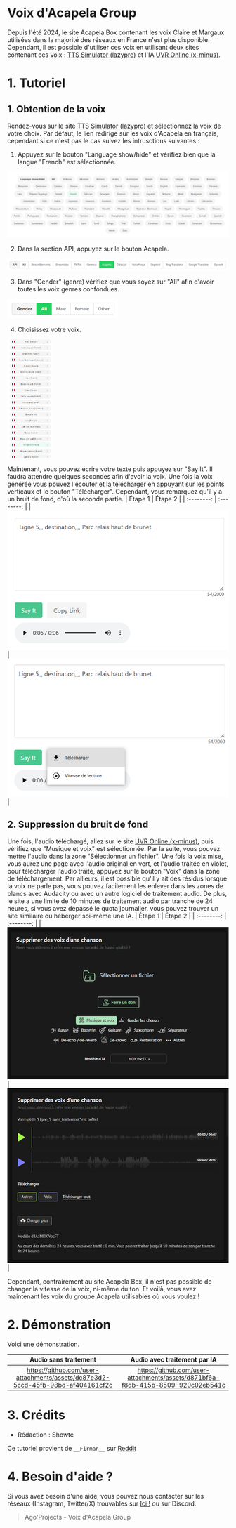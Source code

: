 # Voix d'Acapela Group

Depuis l'été 2024, le site Acapela Box contenant les voix Claire et Margaux utilisées dans la majorité des réseaux en France n'est plus disponible. Cependant, il est possible d'utiliser ces voix en utilisant deux sites contenant ces voix : [TTS Simulator (lazypro)](https://lazypy.ro/tts/?voice=margaux22k&service=Acapela&text=&lang=French&g=A) et l'IA [UVR Online (x-minus)](https://x-minus.pro/ai#).

# 1. Tutoriel
## 1. Obtention de la voix
Rendez-vous sur le site [TTS Simulator (lazypro)](https://lazypy.ro/tts/?voice=margaux22k&service=Acapela&text=&lang=French&g=A) et sélectionnez la voix de votre choix. Par défaut, le lien redirige sur les voix d'Acapela en français, cependant si ce n'est pas le cas suivez les intrusctions suivantes :
1. Appuyez sur le bouton "Language show/hide" et vérifiez bien que la langue "French" est sélectionnée.
<img width="100%" height="50%" src="https://github.com/AgoProjects/agoprojects-omsi2/blob/main/images/AcapelaTuto/mumCYZDhjj.png?raw=true">

2. Dans la section API, appuyez sur le bouton Acapela.
<img width="100%" height="50%" src="https://github.com/AgoProjects/agoprojects-omsi2/blob/main/images/AcapelaTuto/964nT0DqgY.png?raw=true">

3. Dans "Gender" (genre) vérifiez que vous soyez sur "All" afin d'avoir toutes les voix genres confondues.
<img width="50%" height="30%" src="https://github.com/AgoProjects/agoprojects-omsi2/blob/main/images/AcapelaTuto/KxlQkrBWRT.png?raw=true">

4. Choisissez votre voix.
<img width="20%" src="https://github.com/AgoProjects/agoprojects-omsi2/blob/main/images/AcapelaTuto/BLjxCVkDnX.png?raw=true">

Maintenant, vous pouvez écrire votre texte puis appuyez sur "Say It". Il faudra attendre quelques secondes afin d'avoir la voix. Une fois la voix générée vous pouvez l'écouter et la télécharger en appuyant sur les points verticaux et le bouton "Télécharger". Cependant, vous remarquez qu'il y a un bruit de fond, d'où la seconde partie.
| Étape 1 | Étape 2 |
| :--------: | :--------: |
| <img width="100%" height="50%" src="https://github.com/AgoProjects/agoprojects-omsi2/blob/main/images/AcapelaTuto/4ijs0BIIdd.png?raw=true">     | <img width="100%" height="50%" src="https://github.com/AgoProjects/agoprojects-omsi2/blob/main/images/AcapelaTuto/amENL360ps.png?raw=true">     |

## 2. Suppression du bruit de fond
Une fois, l'audio téléchargé, allez sur le site [UVR Online (x-minus)](https://x-minus.pro/ai#), puis vérifiez que "Musique et voix" est sélectionnée. Par la suite, vous pouvez mettre l'audio dans la zone "Sélectionner un fichier". Une fois la voix mise, vous aurez une page avec l'audio original en vert, et l'audio traitée en violet, pour télécharger l'audio traité, appuyez sur le bouton "Voix" dans la zone de téléchargement.
Par ailleurs, il est possible qu'il y ait des résidus lorsque la voix ne parle pas, vous pouvez facilement les enlever dans les zones de blancs avec Audacity ou avec un autre logiciel de traitement audio. De plus, le site a une limite de 10 minutes de traitement audio par tranche de 24 heures, si vous avez dépassé le quota journalier, vous pouvez trouver un site similaire ou héberger soi-même une IA.
| Étape 1 | Étape 2 |
| :--------: | :--------: |
| <img width="100%" height="50%" src="https://github.com/AgoProjects/agoprojects-omsi2/blob/main/images/AcapelaTuto/mX0Vxr9FB5.png?raw=true">     | <img width="100%" height="50%" src="https://github.com/AgoProjects/agoprojects-omsi2/blob/main/images/AcapelaTuto/2H8Wn5lhjk.png?raw=true">     |

Cependant, contrairement au site Acapela Box, il n'est pas possible de changer la vitesse de la voix, ni-même du ton.
Et voilà, vous avez maintenant les voix du groupe Acapela utilisables où vous voulez !

# 2. Démonstration
Voici une démonstration.

| Audio sans traitement | Audio avec traitement par IA |
| :--------: | :--------: |
| https://github.com/user-attachments/assets/dc87e3d2-5ccd-45fb-98bd-af404161cf2c     |  https://github.com/user-attachments/assets/d871bf6a-f8db-415b-8509-920c02eb541c   |

# 3. Crédits
- Rédaction : Showtc

Ce tutoriel provient de `__Firman__` sur [Reddit](https://www.reddit.com/r/lostmedia/comments/1drpvwh/comment/lskzb36/?utm_source=share&utm_medium=web3x&utm_name=web3xcss&utm_term=1&utm_content=share_button)

# 4. Besoin d'aide ?
Si vous avez besoin d'une aide, vous pouvez nous contacter sur les réseaux (Instagram, Twitter/X) trouvables sur [Ici !](https://github.com/AgoProjects/agoprojects-omsi2) ou sur Discord.

> Ago'Projects - Voix d'Acapela Group